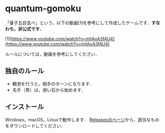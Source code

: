 # quantum-gomoku

「量子五目並べ」という，以下の動画[1]を参考にして作成したゲームです．**__すなわち，非公式です．__**

[1][https://www.youtube.com/watch?v=mitAxA3f4U4](https://www.youtube.com/watch?v=mitAxA3f4U4)

ルールについては，動画を参考にしてください．

## 独自のルール
- 観測を行うと，相手のターンになります．
- 先手（黒）は，弱い石から始めます．

## インストール
Windows，macOS，Linuxで動作します．
[Releasesのページ](https://github.com/TyomoGit/quantum-gomoku/releases)から，適当なものをダウンロードしてください．